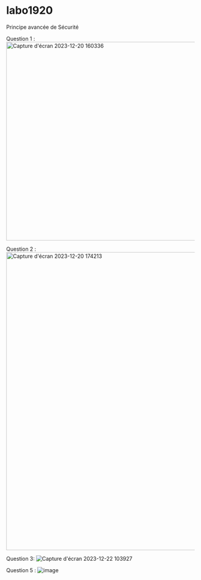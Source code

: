 # labo1920
Principe avancée de Sécurité

Question 1 : 
<img width="530" alt="Capture d'écran 2023-12-20 160336" src="https://github.com/Zeven19/labo1920/assets/120576639/9e4b552d-0c29-448a-b6e3-35b15b1ce3cd">



Question 2 :
<img width="795" alt="Capture d'écran 2023-12-20 174213" src="https://github.com/Zeven19/labo1920/assets/120576639/68c80313-c892-44fa-8751-8256741d3d98">

Question 3: 
![Capture d'écran 2023-12-22 103927](https://github.com/Zeven19/labo1920/assets/120576639/7d059479-4576-4e97-8f95-c553adbc8c1d)



Question 5 : 
![image](https://github.com/Zeven19/labo1920/assets/120576639/5420fe94-375f-49da-9d7a-57c978e88acd)
